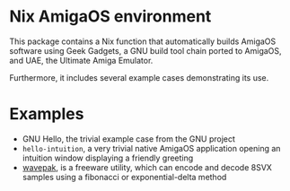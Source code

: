Nix AmigaOS environment
=======================
This package contains a Nix function that automatically builds AmigaOS software
using Geek Gadgets, a GNU build tool chain ported to AmigaOS, and UAE, the
Ultimate Amiga Emulator.

Furthermore, it includes several example cases demonstrating its use.

Examples
========

* GNU Hello, the trivial example case from the GNU project
* `hello-intuition`, a very trivial native AmigaOS application opening an intuition window displaying a friendly greeting
* [wavepak](http://aminet.net/package/mus/misc/wavepak), is a freeware utility, which can encode and decode 8SVX samples using a fibonacci or exponential-delta method
